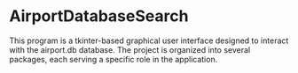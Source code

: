 # AirportDatabaseSearch
This program is a tkinter-based graphical user interface designed to interact with the airport.db database. The project is organized into several packages, each serving a specific role in the application.
